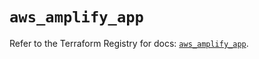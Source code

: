 # `aws_amplify_app`

Refer to the Terraform Registry for docs: [`aws_amplify_app`](https://registry.terraform.io/providers/hashicorp/aws/5.84.0/docs/resources/amplify_app).
